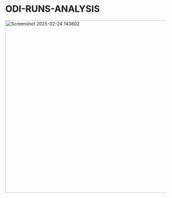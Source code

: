 # ODI-RUNS-ANALYSIS
<img width="539" alt="Screenshot 2025-02-24 143802" src="https://github.com/user-attachments/assets/0b7b6843-e499-4c9e-b9c3-2d397cfc2608" />
